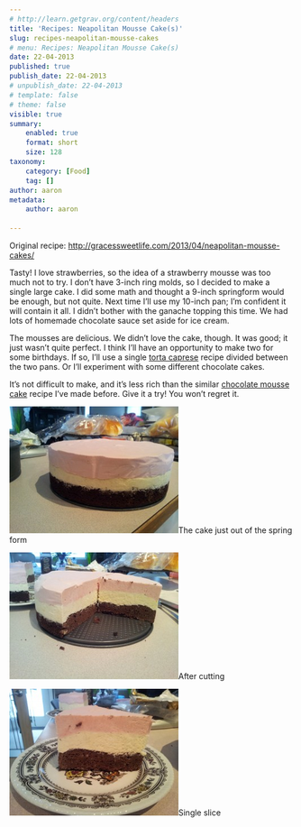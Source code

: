 ```yaml
---
# http://learn.getgrav.org/content/headers
title: 'Recipes: Neapolitan Mousse Cake(s)'
slug: recipes-neapolitan-mousse-cakes
# menu: Recipes: Neapolitan Mousse Cake(s)
date: 22-04-2013
published: true
publish_date: 22-04-2013
# unpublish_date: 22-04-2013
# template: false
# theme: false
visible: true
summary:
    enabled: true
    format: short
    size: 128
taxonomy:
    category: [Food]
    tag: []
author: aaron
metadata:
    author: aaron

---
```


Original recipe: <http://gracessweetlife.com/2013/04/neapolitan-mousse-cakes/>

Tasty! I love strawberries, so the idea of a strawberry mousse was too much not to try. I don’t have 3-inch ring molds, so I decided to make a single large cake. I did some math and thought a 9-inch springform would be enough, but not quite. Next time I’ll use my 10-inch pan; I’m confident it will contain it all. I didn’t bother with the ganache topping this time. We had lots of homemade chocolate sauce set aside for ice cream.

The mousses are delicious. We didn’t love the cake, though. It was good; it just wasn’t quite perfect. I think I’ll have an opportunity to make two for some birthdays. If so, I’ll use a single [torta caprese](../recipes-torta-caprese-flour-less-chocolate-cake "Recipes: Torta Caprese (Flour-less chocolate cake)") recipe divided between the two pans. Or I’ll experiment with some different chocolate cakes.

It’s not difficult to make, and it’s less rich than the similar [chocolate mousse cake](../aib-chocolate-mousse-cake "AiB: Chocolate Mousse Cake") recipe I’ve made before. Give it a try! You won’t regret it.

[![The cake just out of the spring form.](2013-04-21_18.04.36-300x225.jpg)](2013-04-21_18.04.36.jpg)The cake just out of the spring form



[![After cutting.](2013-04-21_18.05.54-300x225.jpg)](2013-04-21_18.05.54.jpg)After cutting



[![Single slice](2013-04-21_18.06.00-300x225.jpg)](2013-04-21_18.06.00.jpg)Single slice

